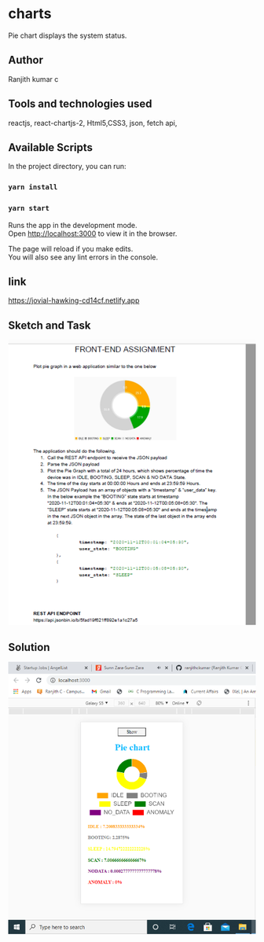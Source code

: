 # charts
Pie chart displays the system status.

## Author 
Ranjith kumar c

## Tools and technologies used
reactjs, react-chartjs-2, Html5,CSS3, json, fetch api,
## Available Scripts

In the project directory, you can run:
### `yarn install`
### `yarn start`

Runs the app in the development mode.<br />
Open [http://localhost:3000](http://localhost:3000) to view it in the browser.

The page will reload if you make edits.<br />
You will also see any lint errors in the console.

## link
https://jovial-hawking-cd14cf.netlify.app

## Sketch and Task
![pic](https://github.com/ranjithckumar/charts/blob/main/images/Screenshot%20(15).png)

## Solution 
![pic](https://github.com/ranjithckumar/charts/blob/main/images/Screenshot%20(16).png)

